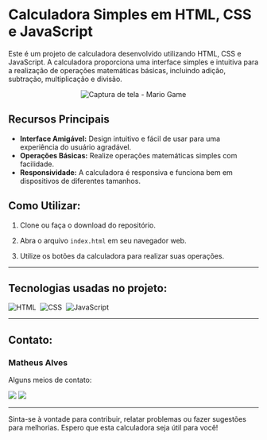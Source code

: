 ﻿# Calculadora Simples em HTML, CSS e JavaScript
Este é um projeto de calculadora desenvolvido utilizando HTML, CSS e JavaScript. A calculadora proporciona uma interface simples e intuitiva para a realização de operações matemáticas básicas, incluindo adição, subtração, multiplicação e divisão.

<div align="center">

![Captura de tela - Mario Game](https://github.com/MatheusADamasceno/Calculadora-/blob/main/Capturar.PNG)

</div>

## Recursos Principais

- **Interface Amigável:** Design intuitivo e fácil de usar para uma experiência do usuário agradável.
- **Operações Básicas:** Realize operações matemáticas simples com facilidade.
- **Responsividade:** A calculadora é responsiva e funciona bem em dispositivos de diferentes tamanhos.


## Como Utilizar:

1. Clone ou faça o download do repositório.
   
3. Abra o arquivo `index.html` em seu navegador web.
   
5. Utilize os botões da calculadora para realizar suas operações.

---
<div id="tecnologias-utilizadas">

## Tecnologias usadas no projeto:
![HTML](https://img.shields.io/badge/HTML5-E34F26?style=for-the-badge&logo=html5&logoColor=white)&nbsp;
![CSS](https://img.shields.io/badge/CSS-239120?&style=for-the-badge&logo=css3&logoColor=white)&nbsp;
![JavaScript](https://img.shields.io/badge/JavaScript-F7DF1E?style=for-the-badge&logo=javascript&logoColor=black)&nbsp;
  

---
<div id="contato">

## Contato:
### Matheus Alves
Alguns meios de contato:
<div>
<a href="https://api.whatsapp.com/send/?phone=5562992060399&text&type=phone_number&app_absent=0" target="_blank"><img src="https://img.shields.io/badge/WhatsApp-25D366?style=for-the-badge&logo=whatsapp&logoColor=white" target="_blank"></a>
<a href="https://www.linkedin.com/in/matheusalvesdamasceno" target="_blank"><img src="https://img.shields.io/badge/-LinkedIn-%230077B5?style=for-the-badge&logo=linkedin&logoColor=white" target="_blank"></a>   
</div>
</div>



---
<div id="creditos">



Sinta-se à vontade para contribuir, relatar problemas ou fazer sugestões para melhorias. Espero que esta calculadora seja útil para você!


</div>

